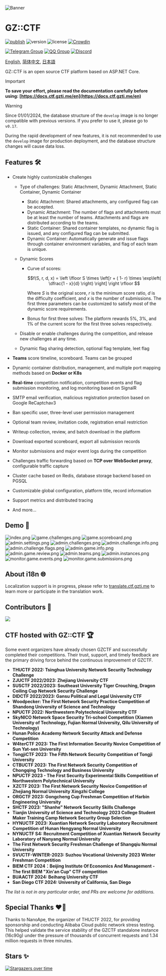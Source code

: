 <picture>
  <source media="(prefers-color-scheme: dark)" srcset="assets/banner.dark.svg">
  <img alt="Banner" src="assets/banner.light.svg">
</picture>

# GZ::CTF

[![publish](https://github.com/GZTimeWalker/GZCTF/actions/workflows/ci.yml/badge.svg)](https://github.com/GZTimeWalker/GZCTF/actions/workflows/ci.yml)
![version](https://img.shields.io/github/v/release/GZTimeWalker/GZCTF?include_prereleases&label=version)
![license](https://img.shields.io/github/license/GZTimeWalker/GZCTF?color=FF5531)
[![Crowdin](https://badges.crowdin.net/gzctf/localized.svg)](https://crowdin.com/project/gzctf)

[![Telegram Group](https://img.shields.io/endpoint?color=blue&url=https%3A%2F%2Ftg.sumanjay.workers.dev%2Fgzctf)](https://telegram.dog/gzctf)
[![QQ Group](https://img.shields.io/badge/QQ%20Group-903244818-blue)](https://jq.qq.com/?_wv=1027&k=muSqhF9x)
[![Discord](https://img.shields.io/discord/1239476909033656320?label=Discord)](https://discord.gg/dV9A6ZjVhC)

[English](./README.md), [简体中文](./README.zh.md), [日本語](./README.ja.md)

GZ::CTF is an open source CTF platform based on ASP.NET Core.

> [!IMPORTANT]
> **To save your effort, please read the documentation carefully before using: [https://docs.ctf.gzti.me/en](https://docs.ctf.gzti.me/en)**

> [!WARNING]
> Since 01/01/2024, the database structure of the `develop` image is no longer compatible with previous versions. If you prefer to use it, please go to `v0.17`.
>
> During the rapid development of new features, it is not recommended to use the `develop` image for production deployment, and the database structure changes will cause data loss.

## Features 🛠️

- Create highly customizable challenges

  - Type of challenges: Static Attachment, Dynamic Attachment, Static Container, Dynamic Container

    - Static Attachment: Shared attachments, any configured flag can be accepted.
    - Dynamic Attachment: The number of flags and attachments must be at least the number of teams. Attachments and flags are distributed according to the teams.
    - Static Container: Shared container templates, no dynamic flag is issued, and any configured flag can be submitted.
    - Dynamic Container: Automatically generate and issue flags through container environment variables, and flag of each team is unique.

  - Dynamic Scores

    - Curve of scores:

      $$f(S, r, d, x) = \left \lfloor S \times \left[r  + ( 1- r) \times \exp\left( \dfrac{1 - x}{d} \right) \right] \right \rfloor $$

      Where $S$ is the original score, $r$ is the minimum score ratio, $d$ is the difficulty coefficient, and $x$ is the number of submissions. The first three parameters can be customized to satisfy most of the dynamic score requirements.

    - Bonus for first three solves:
      The platform rewards 5%, 3%, and 1% of the current score for the first three solves respectively.

  - Disable or enable challenges during the competition, and release new challenges at any time.
  - Dynamic flag sharing detection, optional flag template, leet flag

- **Teams** score timeline, scoreboard. Teams can be grouped
- Dynamic container distribution, management, and multiple port mapping methods based on **Docker or K8s**
- **Real-time** competition notification, competition events and flag submission monitoring, and log monitoring based on SignalR
- SMTP email verification, malicious registration protection based on Google ReCaptchav3
- Ban specific user, three-level user permission management
- Optional team review, invitation code, registration email restriction
- Writeup collection, review, and batch download in the platform
- Download exported scoreboard, export all submission records
- Monitor submissions and major event logs during the competition
- Challenges traffic forwarding based on **TCP over WebSocket proxy**, configurable traffic capture
- Cluster cache based on Redis, database storage backend based on PGSQL
- Customizable global configuration, platform title, record information
- Support metrics and distributed tracing
- And more...

## Demo 🗿

![index.png](docs/public/images/index.png)
![game.challenges.png](docs/public/images/game.challenges.png)
![game.scoreboard.png](docs/public/images/game.scoreboard.png)
![admin.settings.png](docs/public/images/admin.settings.png)
![admin.challenges.png](docs/public/images/admin.challenges.png)
![admin.challenge.info.png](docs/public/images/admin.challenge.info.png)
![admin.challenge.flags.png](docs/public/images/admin.challenge.flags.png)
![admin.game.info.png](docs/public/images/admin.game.info.png)
![admin.game.review.png](docs/public/images/admin.game.review.png)
![admin.teams.png](docs/public/images/admin.teams.png)
![admin.instances.png](docs/public/images/admin.instances.png)
![monitor.game.events.png](docs/public/images/monitor.game.events.png)
![monitor.game.submissions.png](docs/public/images/monitor.game.submissions.png)

## About i18n 🌐

Localization support is in progress, please refer to [translate.ctf.gzti.me](https://translate.ctf.gzti.me) to learn more or participate in the translation work.

## Contributors 👋

<a href="https://github.com/GZTimeWalker/GZCTF/graphs/contributors">
  <img src="https://contrib.rocks/image?repo=GZTimeWalker/GZCTF" />
</a>

## CTF hosted with GZ::CTF 🏆

Some event organizers have already chosen GZCTF and successfully completed their competitions. Their trust, support, and timely feedback are the primary driving force behind the continuous improvement of GZCTF.

- **THUCTF 2022: Tsinghua University Network Security Technology Challenge**
- **ZJUCTF 2022/2023: Zhejiang University CTF**
- **SUSCTF 2022/2023: Southeast University Tiger Crouching, Dragon Coiling Cup Network Security Challenge**
- **DIDCTF 2022/2023: Gansu Political and Legal University CTF**
- **Woodpecker: The First Network Security Practice Competition of Shandong University of Science and Technology**
- **NPUCTF 2022: Northwestern Polytechnical University CTF**
- **SkyNICO Network Space Security Tri-school Competition (Xiamen University of Technology, Fujian Normal University, Qilu University of Technology)**
- **Hunan Police Academy Network Security Attack and Defense Competition**
- **W4terCTF 2023: The First Information Security Novice Competition of Sun Yat-sen University**
- **TongjiCTF 2023: The Fifth Network Security Competition of Tongji University**
- **CTBUCTF 2023: The First Network Security Competition of Chongqing Technology and Business University**
- **NPUCTF 2023 - The First Security Experimental Skills Competition of Northwestern Polytechnical University**
- **XZCTF 2023: The First Network Security Novice Competition of Zhejiang Normal University Xingzhi College**
- **ORGCTF 2023: Gongcheng Cup Freshman Competition of Harbin Engineering University**
- **SHCTF 2023: "Shanhe" Network Security Skills Challenge**
- **Tianjin University of Science and Technology 2023 College Student Maker Training Camp Network Security Group Selection**
- **HYNUCTF 2023: Xuantian Network Security Laboratory Recruitment Competition of Hunan Hengyang Normal University**
- **NYNUCTF S4: Recruitment Competition of Xuantian Network Security Laboratory of Nanyang Normal University**
- **The First Network Security Freshman Challenge of Shangqiu Normal University**
- **SVUCTF-WINTER-2023: Suzhou Vocational University 2023 Winter Freshman Competition**
- **BIEM CTF 2024：Beijing Institute Of Economics And Management - The first BIEM "Xin'an Cup" CTF competition**
- **BUAACTF 2024: Beihang University CTF**
- **San Diego CTF 2024: University of California, San Diego**

_The list is not in any particular order, and PRs are welcome for additions._

## Special Thanks ❤️‍🔥

Thanks to NanoApe, the organizer of THUCTF 2022, for providing sponsorship and conducting Alibaba Cloud public network stress testing. This helped validate the service stability of the GZCTF standalone instance (16c90g) under the pressure of thousands of concurrent requests and 1.34 million requests in three minutes.

## Stars ✨

[![Stargazers over time](https://starchart.cc/GZTimeWalker/GZCTF.svg?variant=adaptive)](https://starchart.cc/GZTimeWalker/GZCTF)
